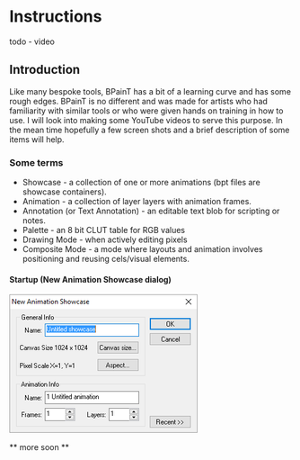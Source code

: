 # Instructions

todo - video 

## Introduction 

Like many bespoke tools, BPainT has a bit of a learning curve and has some rough edges. BPainT is no different and was made for artists who had familiarity with similar tools or who were given hands on training in how to use. I will look into making some YouTube videos to serve this purpose. In the mean time hopefully a few screen shots and a brief description of some items will help.

### Some terms

* Showcase - a collection of one or more animations (bpt files are showcase containers).
* Animation - a collection of layer layers with animation frames.
* Annotation (or Text Annotation) - an editable text blob for scripting or notes.
* Palette - an 8 bit CLUT table for RGB values  
* Drawing Mode - when actively editing pixels
* Composite Mode - a mode where layouts and animation involves positioning and reusing cels/visual elements.

#### Startup (New Animation Showcase dialog)

![NewAnimationShowcaseDialog](https://github.com/lardratboy/BPainT-Preview/raw/master/img/NewAnimationShowcaseDialog.PNG?raw=true)

** more soon **








